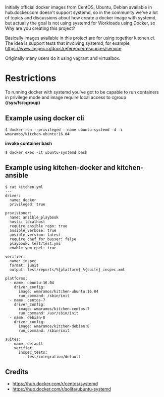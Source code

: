 Initially official docker images from CentOS, Ubuntu, Debian available in hub.docker.com doesn't support systemd, so in the community we've a lot of topics and discussions about how create a docker image with systemd, but actually the goal is not using systemd for Workloads using Docker, so Why are you creating this project?

Basically images available in this project are for using together kitchen.ci. The idea is support tests that involving systemd, for example https://www.inspec.io/docs/reference/resources/service.

Originally many users do it using vagrant and virtualbox.

# Restrictions
To running docker with systemd you've got to be capable to run containers in privilege mode and image require local access to cgroup **(/sys/fs/cgroup)**

## Example using docker cli
```
$ docker run --privileged --name ubuntu-systemd -d -i wmaramos/kitchen-ubuntu:16.04
```
**invoke container bash**
```
$ docker exec -it ubuntu-systemd bash
```

## Example using kitchen-docker and kitchen-ansible

```
$ cat kitchen.yml
---
driver:
  name: docker
  privileged: true

provisioner:
  name: ansible_playbook
  hosts: localhost
  require_ansible_repo: true
  ansible_verbose: true
  ansible_version: latest
  require_chef_for_busser: false
  playbook: test/test.yml
  enable_yum_epel: true

verifier:
  name: inspec
  format: junit
  output: test/reports/%{platform}_%{suite}_inspec.xml

platforms:
  - name: ubuntu-16.04
    driver_config:
      image: wmaramos/kitchen-ubuntu:16.04
      run_command: /sbin/init
  - name: centos-7
    driver_config:
      image: wmaramos/kitchen-centos:7
      run_command: /usr/sbin/init
  - name: debian-8
    driver_config:
      image: wmaramos/kitchen-debian:8
      run_command: /sbin/init

suites:
  - name: default
    verifier:
      inspec_tests:
        - test/integration/default
```

## Credits
* https://hub.docker.com/r/centos/systemd
* https://hub.docker.com/r/solita/ubuntu-systemd
